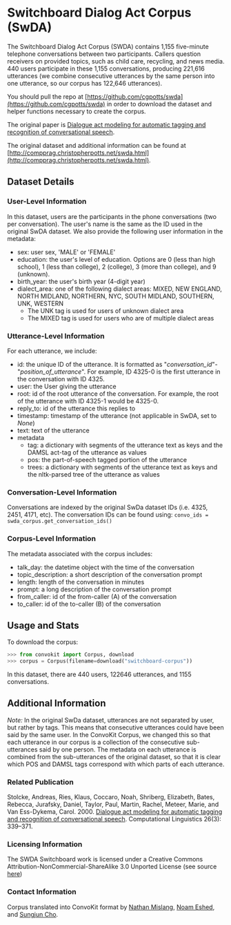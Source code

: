 
# Switchboard Dialog Act Corpus (SwDA)
The Switchboard Dialog Act Corpus (SWDA) contains 1,155 five-minute telephone conversations between two participants. Callers question receivers on provided topics, such as child care, recycling, and news media. 440 users participate in these 1,155 conversations, producing 221,616 utterances (we combine consecutive utterances by the same person into one utterance, so our corpus has 122,646 utterances). 

You should pull the repo at [https://github.com/cgpotts/swda](https://github.com/cgpotts/swda) in order to download the dataset and helper functions necessary to create the corpus.

The original paper is [Dialogue act modeling for automatic tagging and recognition of conversational speech](https://web.stanford.edu/~jurafsky/ws97/CL-dialog.pdf).


The original dataset and additional information can be found at [http://compprag.christopherpotts.net/swda.html](http://compprag.christopherpotts.net/swda.html). 

## Dataset Details
### User-Level Information
In this dataset, users are the participants in the phone conversations (two per conversation). The user's name is the same as the ID used in the original SwDA dataset. We also provide the following user information in the metadata:
* sex: user sex, 'MALE' or 'FEMALE'
* education: the user's level of education. Options are 0 (less than high school), 1 (less than college), 2 (college), 3 (more than college), and 9 (unknown).
* birth_year: the user's birth year (4-digit year)
* dialect_area: one of the following dialect areas: MIXED, NEW ENGLAND, NORTH MIDLAND, NORTHERN, NYC, SOUTH MIDLAND, SOUTHERN, UNK, WESTERN
    * The UNK tag is used for users of unknown dialect area
    * The MIXED tag is used for users who are of multiple dialect areas


### Utterance-Level Information
For each utterance, we include:
* id: the unique ID of the utterance. It is formatted as "_conversation_id_"-"_position_of_utterance_". For example, ID 4325-0 is the first utterance in the conversation with ID 4325.
* user: the User giving the utterance
* root: id of the root utterance of the conversation. For example, the root of the utterance with ID 4325-1 would be 4325-0.
* reply_to: id of the utterance this replies to
* timestamp: timestamp of the utterance (not applicable in SwDA, set to *None*)
* text: text of the utterance
* metadata
  * tag: a dictionary with segments of the utterance text as keys and the DAMSL act-tag of the utterance as values
  * pos: the part-of-speech tagged portion of the utterance
  * trees: a dictionary with segments of the utterance text as keys and the nltk-parsed tree of the utterance as values

### Conversation-Level Information
Conversations are indexed by the original SwDa dataset IDs (i.e. 4325, 2451, 4171, etc). The conversation IDs can be found using: 
```convo_ids = swda_corpus.get_conversation_ids()```

### Corpus-Level Information
The metadata associated with the corpus includes:
* talk_day: the datetime object with the time of the conversation
* topic_description: a short description of the conversation prompt
* length: length of the conversation in minutes
* prompt: a long description of the conversation prompt
* from_caller: id of the from-caller (A) of the conversation
* to_caller: id of the to-caller (B) of the conversation

## Usage and Stats
To download the corpus:
```python
>>> from convokit import Corpus, download
>>> corpus = Corpus(filename=download("switchboard-corpus"))
```

In this dataset, there are 440 users, 122646 utterances, and 1155 conversations.

## Additional Information

*Note:* In the original SwDa dataset, utterances are not separated by user, but rather by tags. This means that consecutive utterances could have been said by the same user. In the ConvoKit Corpus, we changed this so that each utterance in our corpus is a collection of the consecutive sub-utterances said by one person. The metadata on each utterance is combined from the sub-utterances of the original dataset, so that it is clear which POS and DAMSL tags correspond with which parts of each utterance.

### Related Publication
Stolcke, Andreas, Ries, Klaus, Coccaro, Noah, Shriberg, Elizabeth, Bates, Rebecca, Jurafsky, Daniel, Taylor, Paul, Martin, Rachel, Meteer, Marie, and Van Ess-Dykema, Carol. 2000. [Dialogue act modeling for automatic tagging and recognition of conversational speech](https://web.stanford.edu/~jurafsky/ws97/CL-dialog.pdf). Computational Linguistics 26(3): 339–371.

### Licensing Information
The SWDA Switchboard work is licensed under a Creative Commons Attribution-NonCommercial-ShareAlike 3.0 Unported License (see source [here](http://compprag.christopherpotts.net/swda.html))

### Contact Information
Corpus translated into ConvoKit format by [Nathan Mislang](mailto:ntm39@cornell.edu), [Noam Eshed](mailto:ne236@cornell.edu), and [Sungjun Cho](mailto:sc782@cornell.edu).

